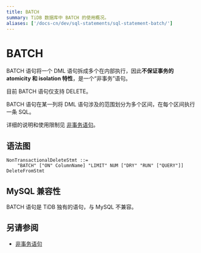 ```yaml
---
title: BATCH 
summary: TiDB 数据库中 BATCH 的使用概况。
aliases: ['/docs-cn/dev/sql-statements/sql-statement-batch/']
---
```


# BATCH 

BATCH 语句将一个 DML 语句拆成多个在内部执行，因此**不保证事务的 atomicity 和 isolation 特性**，是一个“非事务”语句。

目前 BATCH 语句仅支持 DELETE。

BATCH 语句在某一列将 DML 语句涉及的范围划分为多个区间，在每个区间执行一条 SQL。

详细的说明和使用限制见 [非事务语句](/non-transactional-DML.md)。

## 语法图

```ebnf+diagram
NonTransactionalDeleteStmt ::= 
    "BATCH" ["ON" ColumnName] "LIMIT" NUM ["DRY" "RUN" ["QUERY"]] DeleteFromStmt
```

## MySQL 兼容性

BATCH 语句是 TiDB 独有的语句，与 MySQL 不兼容。

## 另请参阅

* [非事务语句](/non-transactional-DML.md)
